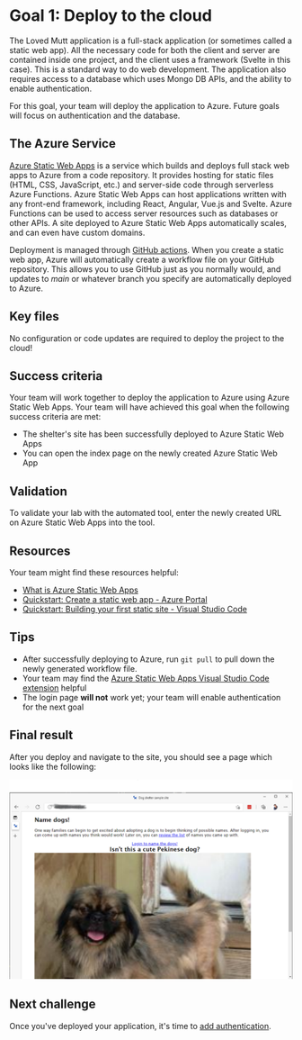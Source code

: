 # Goal 1: Deploy to the cloud

The Loved Mutt application is a full-stack application (or sometimes called a static web app). All the necessary code for both the client and server are contained inside one project, and the client uses a framework (Svelte in this case). This is a standard way to do web development. The application also requires access to a database which uses Mongo DB APIs, and the ability to enable authentication.

For this goal, your team will deploy the application to Azure. Future goals will focus on authentication and the database.

## The Azure Service

[Azure Static Web Apps](https://docs.microsoft.com/azure/static-web-apps/overview) is a service which builds and deploys full stack web apps to Azure from a code repository. It provides hosting for static files (HTML, CSS, JavaScript, etc.) and server-side code through serverless Azure Functions. Azure Static Web Apps can host applications written with any front-end framework, including React, Angular, Vue.js and Svelte. Azure Functions can be used to access server resources such as databases or other APIs. A site deployed to Azure Static Web Apps automatically scales, and can even have custom domains.

Deployment is managed through [GitHub actions](https://github.com/features/actions). When you create a static web app, Azure will automatically create a workflow file on your GitHub repository. This allows you to use GitHub just as you normally would, and updates to *main* or whatever branch you specify are automatically deployed to Azure.

## Key files

No configuration or code updates are required to deploy the project to the cloud!

## Success criteria

Your team will work together to deploy the application to Azure using Azure Static Web Apps. Your team will have achieved this goal when the following success criteria are met:

- The shelter's site has been successfully deployed to Azure Static Web Apps
- You can open the index page on the newly created Azure Static Web App

## Validation

To validate your lab with the automated tool, enter the newly created URL on Azure Static Web Apps into the tool.

## Resources

Your team might find these resources helpful:

- [What is Azure Static Web Apps](https://docs.microsoft.com/azure/static-web-apps/overview)
- [Quickstart: Create a static web app - Azure Portal](https://docs.microsoft.com/azure/static-web-apps/get-started-portal?tabs=vanilla-javascript#create-a-static-web-app)
- [Quickstart: Building your first static site - Visual Studio Code](https://docs.microsoft.com/azure/static-web-apps/getting-started?tabs=vanilla-javascript#create-a-static-web-app)

## Tips

- After successfully deploying to Azure, run `git pull` to pull down the newly generated workflow file.
- Your team may find the [Azure Static Web Apps Visual Studio Code extension](https://marketplace.visualstudio.com/items?itemName=ms-azuretools.vscode-azurestaticwebapps) helpful
- The login page **will not** work yet; your team will enable authentication for the next goal

## Final result

After you deploy and navigate to the site, you should see a page which looks like the following:

![Screenshot of the starting page, showing a link to login, a picture of a dog with the heading Isn't this a cute Pekinese dog?](./media/starter-page.png)

## Next challenge

Once you've deployed your application, it's time to [add authentication](./2-authentication.md).
